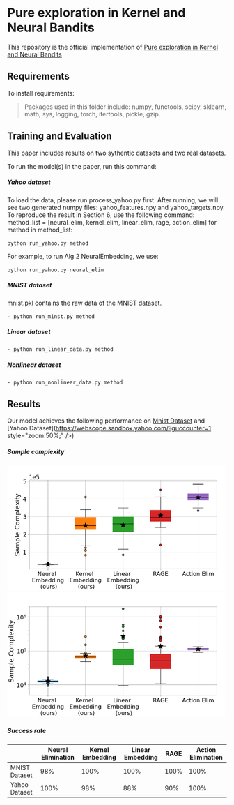 # Pure exploration in Kernel and Neural Bandits

This repository is the official implementation of [Pure exploration in Kernel and Neural Bandits](https://openreview.net/pdf?id=X_jSy6seRj)

## Requirements

To install requirements:

>Packages used in this folder include: numpy, functools, scipy, sklearn, math, sys, logging, torch, itertools, pickle, gzip.

## Training and Evaluation

This paper includes results on two sythentic datasets and two real datasets.

To run the model(s) in the paper, run this command:

##### Yahoo dataset

To load the data, please run process_yahoo.py first. After running, we will see two generated numpy files: yahoo_features.npy and yahoo_targets.npy.
To reproduce the result in Section 6, use the following command:
method_list = [neural_elim, kernel_elim, linear_elim, rage, action_elim]
for method in method_list:

```train and evaluate
python run_yahoo.py method
```

For example, to run Alg.2 NeuralEmbedding, we use:

```train and evaluate
python run_yahoo.py neural_elim
```

##### MNIST dataset

mnist.pkl contains the raw data of the MNIST dataset.

```train and evaluate
- python run_minst.py method
```

##### Linear dataset

```train and evaluate
- python run_linear_data.py method
```

##### Nonlinear dataset

```train and evaluate
- python run_nonlinear_data.py method
```


## Results

Our model achieves the following performance on [Mnist Dataset](http://yann.lecun.com/exdb/mnist/) and [Yahoo Dataset](https://webscope.sandbox.yahoo.com/?guccounter=1  style="zoom:50%;" />)

##### Sample complexity
<img src="https://github.com/roxie62/Pure-Exploration-in-Kernel-and-Neural-Bandits/blob/master/plots/bar_plot_ready_mnist.png" alt="drawing" width="500"/>

<img src="https://github.com/roxie62/Pure-Exploration-in-Kernel-and-Neural-Bandits/blob/master/plots/bar_plot_ready_yahoo.png" alt="drawing" width="500"/>

##### Success rate

|               | Neural Elimination | Kernel Embedding | Linear Embedding | RAGE | Action Elimination |
| ------------- | ------------------ | ---------------- | ---------------- | ---- | ------------------ |
| MNIST Dataset | 98%                | 100%             | 100%             | 100% | 100%               |
| Yahoo Dataset | 100%               | 98%              | 88%              | 90%  | 100%               |
